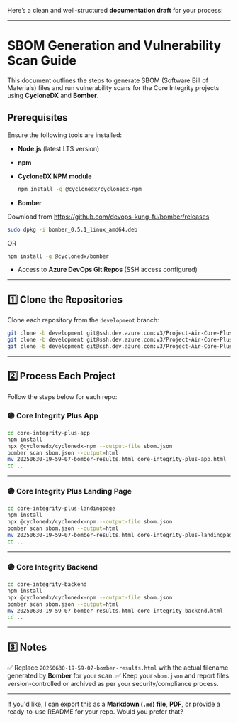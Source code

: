 Here’s a clean and well-structured **documentation draft** for your process:

---

# SBOM Generation and Vulnerability Scan Guide

This document outlines the steps to generate SBOM (Software Bill of Materials) files and run vulnerability scans for the Core Integrity projects using **CycloneDX** and **Bomber**.

## Prerequisites

Ensure the following tools are installed:

* **Node.js** (latest LTS version)
* **npm**
* **CycloneDX NPM module**

  ```bash
  npm install -g @cyclonedx/cyclonedx-npm
  ```
* **Bomber**

Download from https://github.com/devops-kung-fu/bomber/releases
  ```bash
  sudo dpkg -i bomber_0.5.1_linux_amd64.deb 
  ```
OR
  ```bash
  npm install -g @cyclonedx/bomber
  ```
* Access to **Azure DevOps Git Repos** (SSH access configured)

---

## 1️⃣ Clone the Repositories

Clone each repository from the `development` branch:

```bash
git clone -b development git@ssh.dev.azure.com:v3/Project-Air-Core-Plus/core-integrity-plus/core-integrity-plus-app
git clone -b development git@ssh.dev.azure.com:v3/Project-Air-Core-Plus/core-integrity-plus/core-integrity-plus-landingpage
git clone -b development git@ssh.dev.azure.com:v3/Project-Air-Core-Plus/core-integrity-backend/core-integrity-backend
```

---

## 2️⃣ Process Each Project

Follow the steps below for each repo:

### 🟣 Core Integrity Plus App

```bash
cd core-integrity-plus-app
npm install
npx @cyclonedx/cyclonedx-npm --output-file sbom.json
bomber scan sbom.json --output=html
mv 20250630-19-59-07-bomber-results.html core-integrity-plus-app.html
cd ..
```

---

### 🟣 Core Integrity Plus Landing Page

```bash
cd core-integrity-plus-landingpage
npm install
npx @cyclonedx/cyclonedx-npm --output-file sbom.json
bomber scan sbom.json --output=html
mv 20250630-19-59-07-bomber-results.html core-integrity-plus-landingpage.html
cd ..
```

---

### 🟣 Core Integrity Backend

```bash
cd core-integrity-backend
npm install
npx @cyclonedx/cyclonedx-npm --output-file sbom.json
bomber scan sbom.json --output=html
mv 20250630-19-59-07-bomber-results.html core-integrity-backend.html
cd ..
```

---

## 3️⃣ Notes

✅ Replace `20250630-19-59-07-bomber-results.html` with the actual filename generated by **Bomber** for your scan.
✅ Keep your `sbom.json` and report files version-controlled or archived as per your security/compliance process.

---

If you'd like, I can export this as a **Markdown (`.md`) file**, **PDF**, or provide a ready-to-use README for your repo. Would you prefer that?
